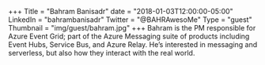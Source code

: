 +++
Title = "Bahram Banisadr"
date = "2018-01-03T12:00:00-05:00"
LinkedIn = "bahrambanisadr"
Twitter = "@BAHRAwesoMe"
Type = "guest"
Thumbnail = "img/guest/bahram.jpg"
+++
Bahram is the PM responsible for Azure Event Grid; part of the Azure Messaging suite of products including Event Hubs, Service Bus, and Azure Relay. He’s interested in messaging and serverless, but also how they interact with the real world.